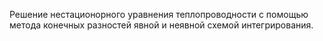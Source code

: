Решение нестационорного уравнения теплопроводности с помощью метода конечных разностей явной и неявной схемой интегрирования.
